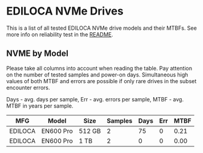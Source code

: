 EDILOCA NVMe Drives
===================

This is a list of all tested EDILOCA NVMe drive models and their MTBFs. See more
info on reliability test in the [README](https://github.com/linuxhw/SMART).

NVME by Model
------------

Please take all columns into account when reading the table. Pay attention on the
number of tested samples and power-on days. Simultaneous high values of both MTBF
and errors are possible if only rare drives in the subset encounter errors.

Days - avg. days per sample,
Err  - avg. errors per sample,
MTBF - avg. MTBF in years per sample.

| MFG       | Model              | Size   | Samples | Days  | Err   | MTBF |
|-----------|--------------------|--------|---------|-------|-------|------|
| EDILOCA   | EN600 Pro          | 512 GB | 2       | 75    | 0     | 0.21   |
| EDILOCA   | EN600 Pro          | 1 TB   | 2       | 0     | 0     | 0.00   |
